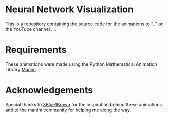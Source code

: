 # Neural Network Visualization
This is a repository containing the source code for the animations to ".." on the YouTube channel ....

# Requirements
These animations were made using the Python Mathematical Animation Library [Manim](https://docs.manim.community/en/v0.2.0/). 

# Acknowledgements
Special thanks to [3Blue1Brown](https://www.youtube.com/channel/UCYO_jab_esuFRV4b17AJtAw) for the inspiration behind these animations and to the manim community for helping me along the way.
